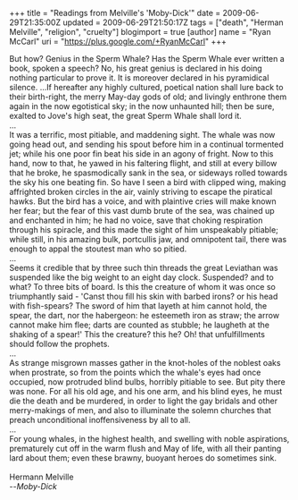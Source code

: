 +++
title = "Readings from Melville's 'Moby-Dick'"
date = 2009-06-29T21:35:00Z
updated = 2009-06-29T21:50:17Z
tags = ["death", "Herman Melville", "religion", "cruelty"]
blogimport = true
[author]
	name = "Ryan McCarl"
	uri = "https://plus.google.com/+RyanMcCarl"
+++

But how? Genius in the Sperm Whale? Has the Sperm Whale ever written a book, spoken a speech? No, his great genius is declared in his doing nothing particular to prove it. It is moreover declared in his pyramidical silence. ...If hereafter any highly cultured, poetical nation shall lure back to their birth-right, the merry May-day gods of old; and livingly enthrone them again in the now egotistical sky; in the now unhaunted hill; then be sure, exalted to Jove's high seat, the great Sperm Whale shall lord it.<br />...<br />It was a terrific, most pitiable, and maddening sight. The whale was now going head out, and sending his spout before him in a continual tormented jet; while his one poor fin beat his side in an agony of fright. Now to this hand, now to that, he yawed in his faltering flight, and still at every billow that he broke, he spasmodically sank in the sea, or sideways rolled towards the sky his one beating fin. So have I seen a bird with clipped wing, making affrighted broken circles in the air, vainly striving to escape the piratical hawks. But the bird has a voice, and with plaintive cries will make known her fear; but the fear of this vast dumb brute of the sea, was chained up and enchanted in him; he had no voice, save that choking respiration through his spiracle, and this made the sight of him unspeakably pitiable; while still, in his amazing bulk, portcullis jaw, and omnipotent tail, there was enough to appal the stoutest man who so pitied.<br />...<br />Seems it credible that by three such thin threads the great Leviathan was suspended like the big weight to an eight day clock.  Suspended? and to what?  To three bits of board.  Is this the creature of whom it was once so triumphantly said - 'Canst thou fill his skin with barbed irons? or his head with fish-spears? The sword of him that layeth at him cannot hold, the spear, the dart, nor the habergeon: he esteemeth iron as straw; the arrow cannot make him flee; darts are counted as stubble; he laugheth at the shaking of a spear!'  This the creature? this he?  Oh! that unfulfillments should follow the prophets.<br />...<br />As strange misgrown masses gather in the knot-holes of the noblest oaks when prostrate, so from the points which the whale's eyes had once occupied, now protruded blind bulbs, horribly pitiable to see.  But pity there was none.  For all his old age, and his one arm, and his blind eyes, he must die the death and be murdered, in order to light the gay bridals and other merry-makings of men, and also to illuminate the solemn churches that preach unconditional inoffensiveness by all to all.<br />...<br />For young whales, in the highest health, and swelling with noble aspirations, prematurely cut off in the warm flush and May of life, with all their panting lard about them; even these brawny, buoyant heroes do sometimes sink.<br /><br />Hermann Melville<br />  --<em>Moby-Dick</em>
